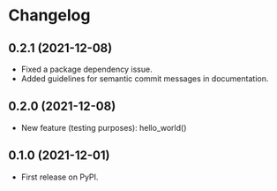 # Changelog


## 0.2.1 (2021-12-08)

* Fixed a package dependency issue.
* Added guidelines for semantic commit messages in documentation.

## 0.2.0 (2021-12-08)

* New feature (testing purposes): hello_world()

## 0.1.0 (2021-12-01)

* First release on PyPI.
